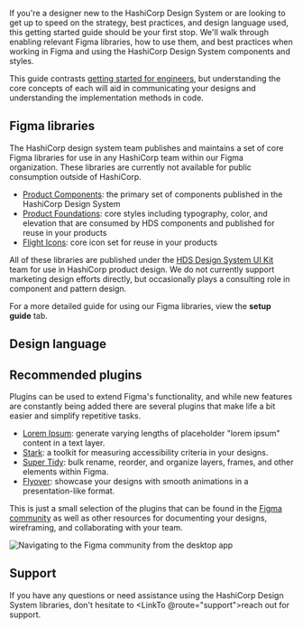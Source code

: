 If you're a designer new to the HashiCorp Design System or are looking to get up to speed on the strategy, best practices, and design language used, this getting started guide should be your first stop. We'll walk through enabling relevant Figma libraries, how to use them, and best practices when working in Figma and using the HashiCorp Design System components and styles.

This guide contrasts [getting started for engineers](/getting-started/engineers), but understanding the core concepts of each will aid in communicating your designs and understanding the implementation methods in code.

## Figma libraries

The HashiCorp design system team publishes and maintains a set of core Figma libraries for use in any HashiCorp team within our Figma organization. These libraries are currently not available for public consumption outside of HashiCorp.

- [Product Components](https://www.figma.com/file/noyY6dUMDYjmySpHcMjhkN/HDS-Product---Components?t=Ooe3pkDap3cGcgAH-1): the primary set of components published in the HashiCorp Design System
- [Product Foundations](https://www.figma.com/file/oQsMzMMnynfPWpMEt91OpH/HDS-Product---Foundations?t=4kdgl88SMIiEYhbA-1): core styles including typography, color, and elevation that are consumed by HDS components and published for reuse in your products
- [Flight Icons](https://www.figma.com/file/TLnoT5AYQfy3tZ0H68BgOr/Flight-Icons?t=nEh4FAxdjRsVInyL-1): core icon set for reuse in your products

All of these libraries are published under the [HDS Design System UI Kit](https://www.figma.com/files/team/1030156573400567478) team for use in HashiCorp product design. We do not currently support marketing design efforts directly, but occasionally plays a consulting role in component and pattern design.

For a more detailed guide for using our Figma libraries, view the **setup guide** tab.

## Design language

## Recommended plugins

Plugins can be used to extend Figma's functionality, and while new features are constantly being added there are several plugins that make life a bit easier and simplify repetitive tasks.

- [Lorem Ipsum](https://www.figma.com/community/plugin/736000994034548392): generate varying lengths of placeholder "lorem ipsum" content in a text layer.
- [Stark](https://www.figma.com/community/plugin/732603254453395948): a toolkit for measuring accessibility criteria in your designs.
- [Super Tidy](https://www.figma.com/community/plugin/731260060173130163): bulk rename, reorder, and organize layers, frames, and other elements within Figma.
- [Flyover](https://www.figma.com/community/plugin/1008819354278038466): showcase your designs with smooth animations in a presentation-like format.

This is just a small selection of the plugins that can be found in the [Figma community](https://www.figma.com/community) as well as other resources for documenting your designs, wireframing, and collaborating with your team.

![Navigating to the Figma community from the desktop app](/assets/getting-started/designers/figma-community.png)

## Support

If you have any questions or need assistance using the HashiCorp Design System libraries, don't hesitate to <LinkTo @route="support">reach out for support</LinkTo>.

